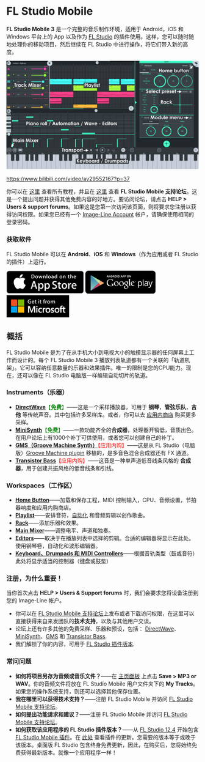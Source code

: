 # FL Studio Mobile

**FL Studio Mobile 3** 是一个完整的音乐制作环境，适用于 Android，iOS 和 Windows 平台上的 App 以及作为 [FL Studio][1] 的插件使用。这样，您可以随时随地处理你的移动项目，然后继续在 FL Studio 中进行操作，将它们带入新的高度。

![主界面](../assets/images/main_ui.png)

https://www.bilibili.com/video/av29552167?p=37

你可以在 [这里][2] 查看所有教程，并且在 [这里][3] 查看 **FL Studio Mobile 支持论坛**。这是一个提出问题并获得其他免费内容的好地方。要访问论坛，请点击 **HELP > Users & support forums**。如果这是您第一次访问该页面，则将要求您注册以获得访问权限。如果您已经有一个 [Image-Line Account][4] 帐户，请确保使用相同的登录密码。

<a id="install"></a>

### 获取软件

FL Studio Mobile 可以在 **Android**、**iOS** 和 **Windows**（作为应用或者 FL Studio 的插件）上运行。

[![Apple Store](../assets/stores/apple_store.png)][5] [![Google Play](../assets/stores/google_play.png)][6] [![Microsoft Store](../assets/stores/microsoft_store.png)][7]

<a id="overview"></a>

## 概括

FL Studio Mobile 是为了在从手机大小到电视大小的触摸显示器的任何屏幕上工作而设计的。每个 FL Studio Mobile 3 播放列表轨道都有一个关联的「轨道机架」。它可以容纳任意数量的乐器和效果插件。唯一的限制是您的CPU能力。现在，还可以像在 FL Studio 电脑版一样编辑自动切片的轨道。

<a id="instruments"></a>

### Instruments（乐器）

*   [**DirectWave**][8]<font color="green">【**免费**】</font>——这是一个采样播放器，可用于 **钢琴**，**管弦乐队**，**吉他** 等传统声音。其中包括许多采样库。或者，你可以去 [应用内商店][9] 购买更多采样。
*   [**MiniSynth**][10]<font color="green">【**免费**】</font>——一款功能齐全的**合成器**，处理器开销低，音质出色。在用户论坛上有1000个补丁可供使用，或者您可以创建自己的补丁。
*   [**GMS（Groove Machine Synth）**][11]<font color="red">【应用内购】</font>——这是从 FL Studio（电脑版）[Groove Machine plugin][12] 移植的，是多音色混合合成器还有 FX 通道。
*   [**Transistor Bass**][13]<font color="red">【应用内购】</font>——这音是一种单声道低音线条风格的 **合成器**，用于创建共振风格的低音线条和引线。

<a id="spaces"></a>

### Workspaces（工作区）

*   **[Home Button][14]**——加载和保存工程，MIDI 控制输入，CPU、音频设置，节拍器响度和应用内购商店。
*   [**Playlist**][15]——安排音符，[自动化][16] 和音频剪辑以创作歌曲。
*   [**Rack**][17]——添加乐器和效果。
*   [**Main Mixer**][18]——调整电平、声道和独奏。
*   [**Editors**][19]——取决于在播放列表中选择的剪辑。合适的编辑器将显示在此处。使用钢琴卷，自动化和波形编辑器。
*   [**Keyboard、Drumpads 和 MIDI Controllers**][20]——根据音轨类型（鼓或音符）此处将显示适当的控制器（键盘或鼓垫）

<a id="registration"></a>

### 注册，为什么重要！

当你首次点击 **HELP > Users & Support forums** 时，我们会要求您将设备注册到您的 Image-Line 帐户。

*   你可以在 [FL Studio Mobile 支持论坛][3]上发布或者下载访问权限，在这里可以直接获得来自来发团队的**技术支持**，以及与其他用户交谈。
*   论坛上还有许多其他的免费采样、乐器和预设，包括： [DirectWave][21]、[MiniSynth][22]、[GMS][23] 和 [Transistor Bass][24].
*   我们解锁了你的内容，可用于 [FL Studio 插件版本][25].

<a id="faq"></a>

### 常问问题

*   **如何将项目另存为音频或音乐文件？**——在 [主页面板][14] 上点击 **Save > MP3 or WAV**。你的音频文件将放在 FL Studio Mobile 用户文件夹下的 **My Tracks**。如果您的操作系统支持，则还可以选择其他保存位置。
*   **我在哪里可以获得技术支持？**——注册 FL Studio Mobile 并访问 [FL Studio Mobile 支持论坛][3]。
*   **如何提出功能请求和建议？**——注册 FL Studio Mobile 并访问 [FL Studio Mobile 支持论坛][3]。
*   **如何获取该应用程序的 FL Studio 插件版本？**——从 [FL Studio 12.4][26] 开始包含 [FL Studio Mobile 插件][27]。在 [此处][28] 查看插件的更新。您需要的版本等于或晚于该版本。桌面版 FL Studio 包含终身免费更新，因此，在购买后，您将始终免费获得最新版本。就像一个应用程序一样！

[1]: https://www.image-line.com/flstudio/
[2]: https://www.bilibili.com/video/av29552167
[3]: https://support.image-line.com/redirect/flmobile_forum
[4]: https://support.image-line.com/member/profile.php
[5]: https://apps.apple.com/cn/app/fl-studio-mobile-hd/id432850619
[6]: https://play.google.com/store/apps/details?id=com.imageline.FLM
[7]: https://www.microsoft.com/store/apps/9nblggh1zjcr
[8]: FL%20Studio%20Mobile_Module_DirectWave.md
[9]: FL%20Studio%20Mobile_HomePanel.md#shop
[10]: FL%20Studio%20Mobile_Module_Minisynth.md
[11]: FL%20Studio%20Mobile_Module_GMS.md
[12]: https://www.image-line.com/support/FLHelp/html/plugins/GMS.htm
[13]: FL%20Studio%20Mobile_Module_TransistorBass.md
[14]: FL%20Studio%20Mobile_HomePanel.md
[15]: FL%20Studio%20Mobile_Playlist.md
[16]: FL%20Studio%20Mobile_Editors.md#automationclip
[17]: FL%20Studio%20Mobile_Rack.md
[18]: FL%20Studio%20Mobile_Mixer.md
[19]: FL%20Studio%20Mobile_Editors.md
[20]: FL%20Studio%20Mobile_Controllers.md
[21]: https://forum.image-line.com/viewtopic.php?f=1964&t=78796
[22]: https://forum.image-line.com/viewtopic.php?f=1964&t=119657
[23]: https://forum.image-line.com/viewtopic.php?f=1964&t=164423
[24]: https://forum.image-line.com/viewtopic.php?f=1964&t=164424
[25]: https://support.image-line.com/redirect/flstudiomobile_plugin
[26]: https://www.image-line.com/downloads/flstudiodownload.html
[27]: FL%20Studio%20Mobile_FLStudioPlugin.md
[28]: https://support.image-line.com/redirect/flmobile_flplugin